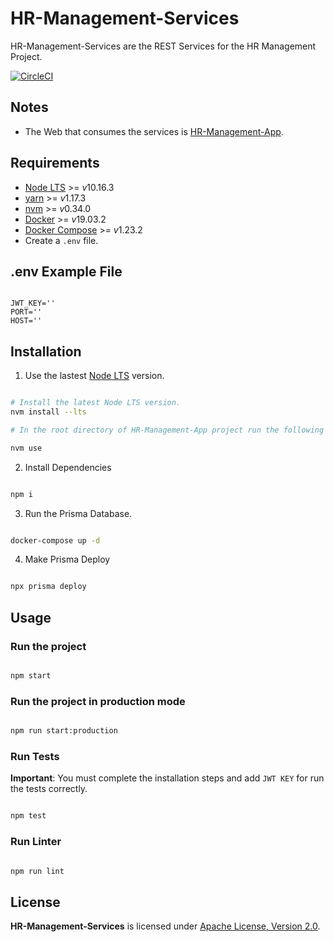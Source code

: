 # HR-Management-Services

HR-Management-Services are the REST Services for the HR Management Project.

[![CircleCI](https://circleci.com/gh/AlexisNava/HR-Management-Services/tree/master.svg?style=svg)](https://circleci.com/gh/AlexisNava/HR-Management-Services/tree/master)

## Notes

- The Web that consumes the services is [HR-Management-App](https://github.com/AlexisNava/HR-Management-App).

## Requirements

- [Node LTS](https://nodejs.org/en/download/) >= *v*10.16.3
- [yarn](https://yarnpkg.com/lang/en/) >= *v*1.17.3
- [nvm](https://github.com/nvm-sh/nvm) >= *v*0.34.0
- [Docker](https://docs.docker.com/install/) >= *v*19.03.2
- [Docker Compose](https://docs.docker.com/compose/install/) >= *v*1.23.2
- Create a `.env` file.

## .env Example File

```.env

JWT_KEY=''
PORT=''
HOST=''

```

## Installation

1. Use the lastest [Node LTS](https://nodejs.org/en/download/) version.

```sh

# Install the latest Node LTS version.
nvm install --lts

# In the root directory of HR-Management-App project run the following command to use the latest node lts version:

nvm use

```

2. Install Dependencies

```sh

npm i

```

3. Run the Prisma Database.

```sh

docker-compose up -d

```

4. Make Prisma Deploy

```sh

npx prisma deploy

```

## Usage

### Run the project

```sh

npm start

```

### Run the project in production mode

```sh

npm run start:production

```

### Run Tests

**Important**: You must complete the installation steps and add `JWT KEY` for run the tests correctly.

```sh

npm test

```

### Run Linter

```sh

npm run lint

```

## License

**HR-Management-Services** is licensed under [Apache License, Version 2.0](https://github.com/AlexisNava/HR-Management-Services/blob/master/LICENSE).
